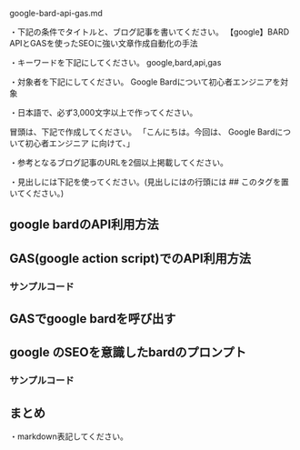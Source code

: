 google-bard-api-gas.md

・下記の条件でタイトルと、ブログ記事を書いてください。
【google】BARD APIとGASを使ったSEOに強い文章作成自動化の手法

・キーワードを下記にしてください。
google,bard,api,gas

・対象者を下記にしてください。
  Google Bardについて初心者エンジニアを対象


・日本語で、必ず3,000文字以上で作ってください。

冒頭は、下記で作成してください。
「こんにちは。今回は、
Google Bardについて初心者エンジニア
に向けて、」

・参考となるブログ記事のURLを2個以上掲載してください。

・見出しには下記を使ってください。(見出しにはの行頭には ## このタグを置いてください。)
## google bardのAPI利用方法
## GAS(google action script)でのAPI利用方法
### サンプルコード
## GASでgoogle bardを呼び出す
## google のSEOを意識したbardのプロンプト
### サンプルコード
## まとめ

・markdown表記してください。

